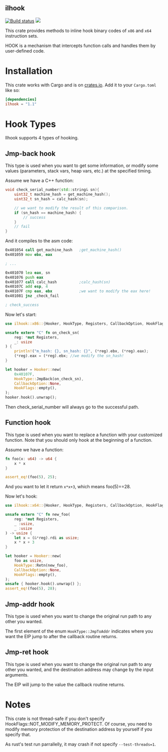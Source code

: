 ilhook
----

[![Build status](https://travis-ci.org/regomne/ilhook-rs.svg?branch=master)](https://travis-ci.org/regomne/ilhook-rs)
[![](http://meritbadge.herokuapp.com/ilhook)](https://crates.io/crates/ilhook)

This crate provides methods to inline hook binary codes of `x86` and `x64` instruction sets.

HOOK is a mechanism that intercepts function calls and handles them by user-defined code.

# Installation

This crate works with Cargo and is on
[crates.io](https://crates.io/crates/ilhook). Add it to your `Cargo.toml`
like so:

```toml
[dependencies]
ilhook = "1.1"
```

# Hook Types

Ilhook supports 4 types of hooking.

## Jmp-back hook

This type is used when you want to get some information, or modify some values
(parameters, stack vars, heap vars, etc.) at the specified timing.

Assume we have a C++ function:

```cpp
void check_serial_number(std::string& sn){
    uint32_t machine_hash = get_machine_hash();
    uint32_t sn_hash = calc_hash(sn);

    // we want to modify the result of this comparison.
    if (sn_hash == machine_hash) {
        // success
    }
    // fail
}
```

And it compiles to the asm code:

```asm
0x401054 call get_machine_hash   ;get_machine_hash()
0x401059 mov ebx, eax

; ...

0x401070 lea eax, sn
0x401076 push eax
0x401077 call calc_hash          ;calc_hash(sn)
0x40107C add esp, 4
0x40107F cmp eax, ebx            ;we want to modify the eax here!
0x401081 jnz _check_fail

; check_success
```

Now let's start:

```rust
use ilhook::x86::{Hooker, HookType, Registers, CallbackOption, HookFlags};

unsafe extern "C" fn on_check_sn(
    reg: *mut Registers,
    _: usize
) {
    println!("m_hash: {}, sn_hash: {}", (*reg).ebx, (*reg).eax);
    (*reg).eax = (*reg).ebx; //we modify the sn_hash!
}

let hooker = Hooker::new(
    0x40107F,
    HookType::JmpBack(on_check_sn),
    CallbackOption::None,
    HookFlags::empty(),
);
hooker.hook().unwrap();
```

Then check_serial_number will always go to the successful path.

## Function hook

This type is used when you want to replace a function with your customized
function. Note that you should only hook at the beginning of a function.

Assume we have a function:

```rust
fn foo(x: u64) -> u64 {
    x * x
}

assert_eq!(foo(5), 25);
```

And you want to let it return `x*x+3`, which means foo(5)==28.

Now let's hook:

```rust
use ilhook::x64::{Hooker, HookType, Registers, CallbackOption, HookFlags};

unsafe extern "C" fn new_foo(
    reg: *mut Registers,
    _ :usize,
    _ :usize
) -> usize {
    let x = (&*reg).rdi as usize;
    x * x + 3
}

let hooker = Hooker::new(
    foo as usize,
    HookType::Retn(new_foo),
    CallbackOption::None,
    HookFlags::empty(),
);
unsafe { hooker.hook().unwrap() };
assert_eq!(foo(5), 28);
```

## Jmp-addr hook

This type is used when you want to change the original run path to any other you wanted.

The first element of the enum `HookType::JmpToAddr` indicates where you want the EIP jump
to after the callback routine returns.

## Jmp-ret hook

This type is used when you want to change the original run path to any other you wanted, and
the destination address may change by the input arguments.

The EIP will jump to the value the callback routine returns.

# Notes

This crate is not thread-safe if you don't specify HookFlags::NOT_MODIFY_MEMORY_PROTECT. Of course,
you need to modify memory protection of the destination address by yourself if you specify that.

As rust's test run parrallelly, it may crash if not specify `--test-threads=1`.
